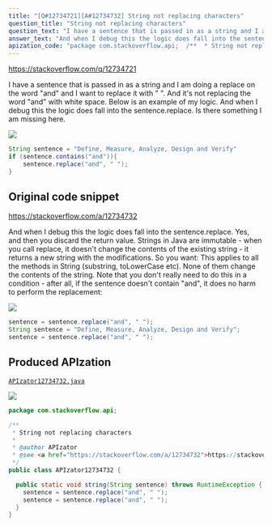 ```yaml
---
title: "[Q#12734721][A#12734732] String not replacing characters"
question_title: "String not replacing characters"
question_text: "I have a sentence that is passed in as a string and I am doing a replace on the word \"and\" and I want to replace it with \" \".  And it's not replacing the word \"and\" with white space.  Below is an example of my logic.  And when I debug this the logic does fall into the sentence.replace. Is there something I am missing here."
answer_text: "And when I debug this the logic does fall into the sentence.replace. Yes, and then you discard the return value. Strings in Java are immutable - when you call replace, it doesn't change the contents of the existing string - it returns a new string with the modifications. So you want: This applies to all the methods in String (substring, toLowerCase etc). None of them change the contents of the string. Note that you don't really need to do this in a condition - after all, if the sentence doesn't contain \"and\", it does no harm to perform the replacement:"
apization_code: "package com.stackoverflow.api;  /**  * String not replacing characters  *  * @author APIzator  * @see <a href=\"https://stackoverflow.com/a/12734732\">https://stackoverflow.com/a/12734732</a>  */ public class APIzator12734732 {    public static void string(String sentence) throws RuntimeException {     sentence = sentence.replace(\"and\", \" \");     sentence = sentence.replace(\"and\", \" \");   } }"
---
```


https://stackoverflow.com/q/12734721

I have a sentence that is passed in as a string and I am doing a replace on the word &quot;and&quot; and I want to replace it with &quot; &quot;.  And it&#x27;s not replacing the word &quot;and&quot; with white space.  Below is an example of my logic.  And when I debug this the logic does fall into the sentence.replace.
Is there something I am missing here.


<div class="code-logo"><img src="/stackoverflow.png" /></div>

```java
String sentence = "Define, Measure, Analyze, Design and Verify"
if (sentence.contains("and")){
    sentence.replace("and", " ");
}
```


## Original code snippet

https://stackoverflow.com/a/12734732

And when I debug this the logic does fall into the sentence.replace.
Yes, and then you discard the return value.
Strings in Java are immutable - when you call replace, it doesn&#x27;t change the contents of the existing string - it returns a new string with the modifications. So you want:
This applies to all the methods in String (substring, toLowerCase etc). None of them change the contents of the string.
Note that you don&#x27;t really need to do this in a condition - after all, if the sentence doesn&#x27;t contain &quot;and&quot;, it does no harm to perform the replacement:

<div class="code-logo"><img src="/stackoverflow.png" /></div>

```java
sentence = sentence.replace("and", " ");
String sentence = "Define, Measure, Analyze, Design and Verify";
sentence = sentence.replace("and", " ");
```

## Produced APIzation

[`APIzator12734732.java`](https://github.com/pasqualesalza/apization-temp-data/raw/master/search/APIzator12734732.java)

<div class="code-logo"><img src="/apizator.png" /></div>

```java
package com.stackoverflow.api;

/**
 * String not replacing characters
 *
 * @author APIzator
 * @see <a href="https://stackoverflow.com/a/12734732">https://stackoverflow.com/a/12734732</a>
 */
public class APIzator12734732 {

  public static void string(String sentence) throws RuntimeException {
    sentence = sentence.replace("and", " ");
    sentence = sentence.replace("and", " ");
  }
}

```